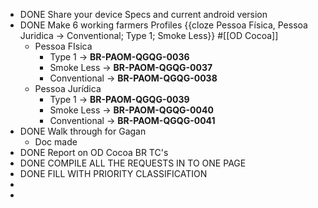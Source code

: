 - DONE Share your device Specs and current android version
- DONE Make 6 working farmers Profiles {{cloze Pessoa Física, Pessoa Juridica -> Conventional; Type 1; Smoke Less}} #[[OD Cocoa]]
	- Pessoa FIsica
		- Type 1 -> **BR-PAOM-QGQG-0036**
		- Smoke Less -> **BR-PAOM-QGQG-0037**
		- Conventional -> **BR-PAOM-QGQG-0038**
	- Pessoa Jurídica
		- Type 1 -> **BR-PAOM-QGQG-0039**
		- Smoke Less -> **BR-PAOM-QGQG-0040**
		- Conventional -> **BR-PAOM-QGQG-0041**
- DONE Walk through for Gagan
	- Doc made
- DONE Report on OD Cocoa BR TC's
- DONE COMPILE ALL THE REQUESTS IN TO ONE PAGE
- DONE FILL WITH PRIORITY CLASSIFICATION
-
-